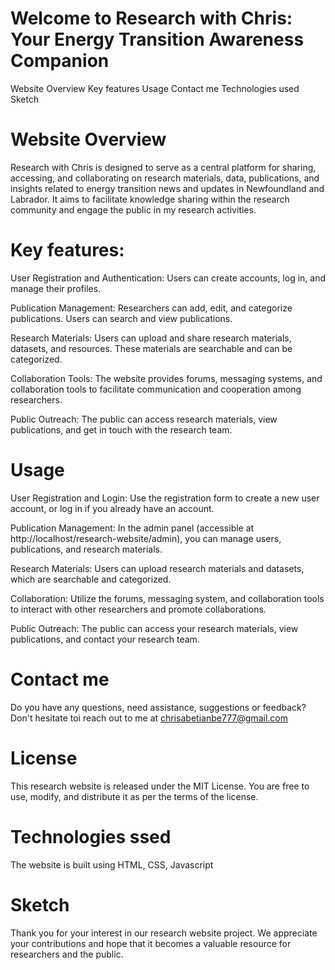 # Welcome to Research with Chris: Your Energy Transition Awareness Companion
Website Overview
Key  features
Usage
Contact me
Technologies used
Sketch

# Website Overview
Research with Chris is designed to serve as a central platform for sharing, accessing, and collaborating on research materials, data, publications, and insights related to energy transition news and updates in Newfoundland and Labrador. It aims to facilitate knowledge sharing within the research community and engage the public in my research activities.

# Key features:
User Registration and Authentication: Users can create accounts, log in, and manage their profiles.

Publication Management: Researchers can add, edit, and categorize publications. Users can search and view publications.

Research Materials: Users can upload and share research materials, datasets, and resources. These materials are searchable and can be categorized.

Collaboration Tools: The website provides forums, messaging systems, and collaboration tools to facilitate communication and cooperation among researchers.

Public Outreach: The public can access research materials, view publications, and get in touch with the research team.

# Usage
User Registration and Login: Use the registration form to create a new user account, or log in if you already have an account.

Publication Management: In the admin panel (accessible at http://localhost/research-website/admin), you can manage users, publications, and research materials.

Research Materials: Users can upload research materials and datasets, which are searchable and categorized.

Collaboration: Utilize the forums, messaging system, and collaboration tools to interact with other researchers and promote collaborations.

Public Outreach: The public can access your research materials, view publications, and contact your research team.

# Contact me
Do you have any questions, need assistance, suggestions or feedback? Don't hesitate toi reach out to me at chrisabetianbe777@gmail.com

# License
This research website is released under the MIT License. You are free to use, modify, and distribute it as per the terms of the license.


# Technologies ssed 
The website is built using HTML, CSS, Javascript

# Sketch


Thank you for your interest in our research website project. We appreciate your contributions and hope that it becomes a valuable resource for researchers and the public.

